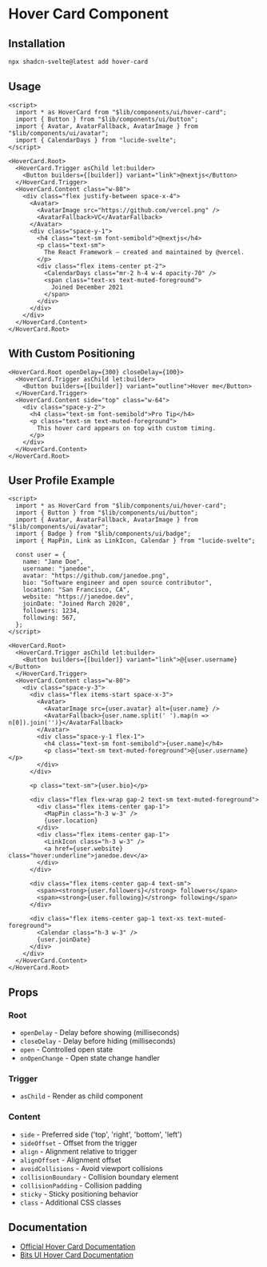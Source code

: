 # Hover Card Component

## Installation

```bash
npx shadcn-svelte@latest add hover-card
```

## Usage

```svelte
<script>
  import * as HoverCard from "$lib/components/ui/hover-card";
  import { Button } from "$lib/components/ui/button";
  import { Avatar, AvatarFallback, AvatarImage } from "$lib/components/ui/avatar";
  import { CalendarDays } from "lucide-svelte";
</script>

<HoverCard.Root>
  <HoverCard.Trigger asChild let:builder>
    <Button builders={[builder]} variant="link">@nextjs</Button>
  </HoverCard.Trigger>
  <HoverCard.Content class="w-80">
    <div class="flex justify-between space-x-4">
      <Avatar>
        <AvatarImage src="https://github.com/vercel.png" />
        <AvatarFallback>VC</AvatarFallback>
      </Avatar>
      <div class="space-y-1">
        <h4 class="text-sm font-semibold">@nextjs</h4>
        <p class="text-sm">
          The React Framework – created and maintained by @vercel.
        </p>
        <div class="flex items-center pt-2">
          <CalendarDays class="mr-2 h-4 w-4 opacity-70" />
          <span class="text-xs text-muted-foreground">
            Joined December 2021
          </span>
        </div>
      </div>
    </div>
  </HoverCard.Content>
</HoverCard.Root>
```

## With Custom Positioning

```svelte
<HoverCard.Root openDelay={300} closeDelay={100}>
  <HoverCard.Trigger asChild let:builder>
    <Button builders={[builder]} variant="outline">Hover me</Button>
  </HoverCard.Trigger>
  <HoverCard.Content side="top" class="w-64">
    <div class="space-y-2">
      <h4 class="text-sm font-semibold">Pro Tip</h4>
      <p class="text-sm text-muted-foreground">
        This hover card appears on top with custom timing.
      </p>
    </div>
  </HoverCard.Content>
</HoverCard.Root>
```

## User Profile Example

```svelte
<script>
  import * as HoverCard from "$lib/components/ui/hover-card";
  import { Button } from "$lib/components/ui/button";
  import { Avatar, AvatarFallback, AvatarImage } from "$lib/components/ui/avatar";
  import { Badge } from "$lib/components/ui/badge";
  import { MapPin, Link as LinkIcon, Calendar } from "lucide-svelte";
  
  const user = {
    name: "Jane Doe",
    username: "janedoe",
    avatar: "https://github.com/janedoe.png",
    bio: "Software engineer and open source contributor",
    location: "San Francisco, CA",
    website: "https://janedoe.dev",
    joinDate: "Joined March 2020",
    followers: 1234,
    following: 567,
  };
</script>

<HoverCard.Root>
  <HoverCard.Trigger asChild let:builder>
    <Button builders={[builder]} variant="link">@{user.username}</Button>
  </HoverCard.Trigger>
  <HoverCard.Content class="w-80">
    <div class="space-y-3">
      <div class="flex items-start space-x-3">
        <Avatar>
          <AvatarImage src={user.avatar} alt={user.name} />
          <AvatarFallback>{user.name.split(' ').map(n => n[0]).join('')}</AvatarFallback>
        </Avatar>
        <div class="space-y-1 flex-1">
          <h4 class="text-sm font-semibold">{user.name}</h4>
          <p class="text-sm text-muted-foreground">@{user.username}</p>
        </div>
      </div>
      
      <p class="text-sm">{user.bio}</p>
      
      <div class="flex flex-wrap gap-2 text-sm text-muted-foreground">
        <div class="flex items-center gap-1">
          <MapPin class="h-3 w-3" />
          {user.location}
        </div>
        <div class="flex items-center gap-1">
          <LinkIcon class="h-3 w-3" />
          <a href={user.website} class="hover:underline">janedoe.dev</a>
        </div>
      </div>
      
      <div class="flex items-center gap-4 text-sm">
        <span><strong>{user.followers}</strong> followers</span>
        <span><strong>{user.following}</strong> following</span>
      </div>
      
      <div class="flex items-center gap-1 text-xs text-muted-foreground">
        <Calendar class="h-3 w-3" />
        {user.joinDate}
      </div>
    </div>
  </HoverCard.Content>
</HoverCard.Root>
```

## Props

### Root
- `openDelay` - Delay before showing (milliseconds)
- `closeDelay` - Delay before hiding (milliseconds)
- `open` - Controlled open state
- `onOpenChange` - Open state change handler

### Trigger
- `asChild` - Render as child component

### Content
- `side` - Preferred side ('top', 'right', 'bottom', 'left')
- `sideOffset` - Offset from the trigger
- `align` - Alignment relative to trigger
- `alignOffset` - Alignment offset
- `avoidCollisions` - Avoid viewport collisions
- `collisionBoundary` - Collision boundary element
- `collisionPadding` - Collision padding
- `sticky` - Sticky positioning behavior
- `class` - Additional CSS classes

## Documentation

- [Official Hover Card Documentation](https://www.shadcn-svelte.com/docs/components/hover-card)
- [Bits UI Hover Card Documentation](https://bits-ui.com/docs/components/hover-card)